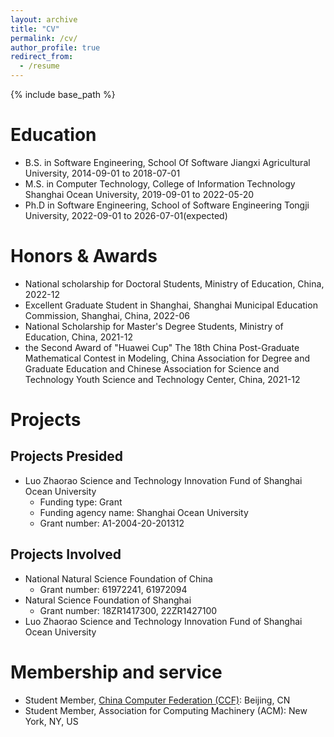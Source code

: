 ```yaml
---
layout: archive
title: "CV"
permalink: /cv/
author_profile: true
redirect_from:
  - /resume
---
```


{% include base_path %}

Education
======
* B.S. in Software Engineering, School Of Software Jiangxi Agricultural University, 2014-09-01 to 2018-07-01
* M.S. in Computer Technology, College of Information Technology Shanghai Ocean University, 2019-09-01 to 2022-05-20
* Ph.D in Software Engineering, School of Software Engineering Tongji University, 2022-09-01 to 2026-07-01(expected)

Honors & Awards
======
* National scholarship for Doctoral Students, Ministry of Education, China, 2022-12
* Excellent Graduate Student in Shanghai, Shanghai Municipal Education Commission, Shanghai, China, 2022-06
* National Scholarship for Master's Degree Students, Ministry of Education, China, 2021-12
* the Second Award of "Huawei Cup" The 18th China Post-Graduate Mathematical Contest in Modeling, China Association for Degree and Graduate Education and Chinese Association for Science and Technology Youth Science and Technology Center, China, 2021-12

Projects
======
## Projects Presided
* Luo Zhaorao Science and Technology Innovation Fund of Shanghai Ocean University
  * Funding type: Grant
  * Funding agency name: Shanghai Ocean University
  * Grant number: A1-2004-20-201312

## Projects Involved
* National Natural Science Foundation of China
  * Grant number: 61972241, 61972094
* Natural Science Foundation of Shanghai
  * Grant number: 18ZR1417300, 22ZR1427100
* Luo Zhaorao Science and Technology Innovation Fund of Shanghai Ocean University

Membership and service
======
* Student Member, [China Computer Federation (CCF)](http://www.ccf.org.cn/sites/ccf/): Beijing, CN
* Student Member, Association for Computing Machinery (ACM): New York, NY, US
